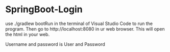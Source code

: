 # SpringBoot-Login
use ./gradlew bootRun in the terminal of Visual Studio Code to run the program. 
Then go to http://localhost:8080 in ur web browser. This will open the html in your web.

Username and password is User and Password

